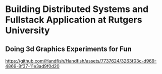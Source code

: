 # Building Distributed Systems and Fullstack Application at Rutgers University

## Doing 3d Graphics Experiments for Fun

https://github.com/Handfish/Handfish/assets/7737624/3263f03c-d969-4869-8f37-11e3ad9f0d20
